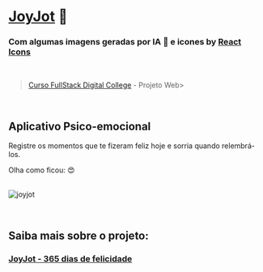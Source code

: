 # [JoyJot](https://joyjot.netlify.app/)  💝


### Com algumas imagens geradas por IA 🤖 e icones by [React Icons](https://react-icons.github.io/react-icons/) 
</br>

> [Curso FullStack Digital College](https://digitalcollege.com.br/formacao-full-stack/) - Projeto Web>

</br>

## Aplicativo Psico-emocional

Registre os momentos que te fizeram feliz hoje e sorria quando relembrá-los.

Olha como ficou: 😍 
<br></br>

![joyjot](https://github.com/jmtannus/JoyJot_365-dias-de-felicidade/assets/61756665/0b82881a-4335-428f-b28d-9e04754301d0)

</br>

## Saiba mais sobre o projeto:
### [JoyJot - 365 dias de felicidade](https://gamma.app/embed/8ri0pnis0qb4673)








